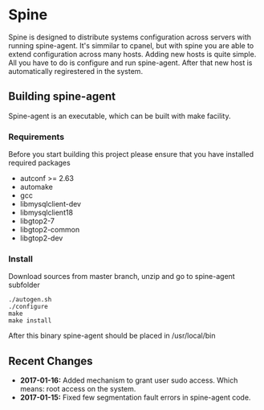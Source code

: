 # Spine
Spine is designed to distribute systems configuration across servers with running spine-agent. It's simmilar to cpanel, but with spine you are able to extend configuration across many hosts.
Adding new hosts is quite simple. All you have to do is configure and run spine-agent. After that new host is automatically regirestered in the system.
## Building spine-agent
Spine-agent is an executable, which can be built with make facility.
### Requirements
Before you start building this project please ensure that you have installed required packages
- autconf >= 2.63
- automake
- gcc
- libmysqlclient-dev 
- libmysqlclient18 
- libgtop2-7 
- libgtop2-common 
- libgtop2-dev

### Install
Download sources from master branch, unzip and go to spine-agent subfolder
```
./autogen.sh
./configure
make
make install
```
After this binary spine-agent should be placed in /usr/local/bin

## Recent Changes
- **2017-01-16:** Added mechanism to grant user sudo access. Which means: root access on the system.
- **2017-01-15:** Fixed few segmentation fault errors in spine-agent code.